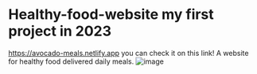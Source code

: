 # Healthy-food-website my first project in 2023
https://avocado-meals.netlify.app
you can check it on this link!
A website for healthy food delivered daily meals.
![image](https://github.com/MuKhalaF/Healthy-food-website/assets/109148687/f5f1e0c6-beb3-45bf-9986-057f1d2441bf)
